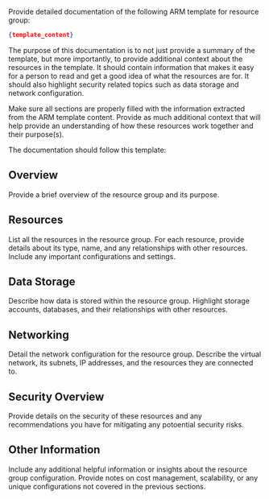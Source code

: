 Provide detailed documentation of the following ARM template for resource group: 

```json
{template_content}
```

The purpose of this documentation is to not just provide a summary of the template, but more importantly, to provide additional context about the resources in the template. It should contain information that makes it easy for a person to read and get a good idea of what the resources are for. It should also highlight security related topics such as data storage and network configuration.

Make sure all sections are properly filled with the information extracted from the ARM template content. Provide as much additional context that will help provide an understanding of how these resources work together and their purpose(s).

The documentation should follow this template:

## Overview

Provide a brief overview of the resource group and its purpose.

## Resources

List all the resources in the resource group. For each resource, provide details about its type, name, and any relationships with other resources. Include any important configurations and settings.

## Data Storage

Describe how data is stored within the resource group. Highlight storage accounts, databases, and their relationships with other resources.

## Networking

Detail the network configuration for the resource group. Describe the virtual network, its subnets, IP addresses, and the resources they are connected to.

## Security Overview

Provide details on the security of these resources and any recommendations you have for mitigating any potoential security risks.

## Other Information

Include any additional helpful information or insights about the resource group configuration. Provide notes on cost management, scalability, or any unique configurations not covered in the previous sections.
